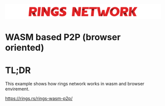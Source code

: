 <picture>
  <source media="(prefers-color-scheme: dark)" srcset="https://static.ringsnetwork.io/ringsnetwork_logo.png">
  <img alt="Rings Network" src="https://raw.githubusercontent.com/RingsNetwork/asserts/main/logo/rings_network_red.png">
</picture>


WASM based P2P (browser oriented)
====

# TL;DR

This example shows how rings network works in wasm and browser envirement.

https://rings.rs/rings-wasm-p2p/

